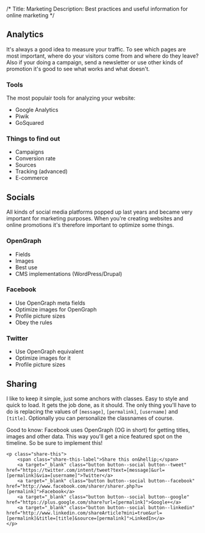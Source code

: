 /*
Title: Marketing
Description: Best practices and useful information for online marketing
*/


## Analytics

It's always a good idea to measure your traffic. To see which pages are most important, where do your visitors come from and where do they leave? Also if your doing a campaign, send a newsletter or use other kinds of promotion it's good to see what works and what doesn't.

### Tools

The most populair tools for analyzing your website:

- Google Analytics
- Piwik
- GoSquared

### Things to find out

- Campaigns
- Conversion rate
- Sources
- Tracking (advanced)
- E-commerce


## Socials

All kinds of social media platforms popped up last years and became very important for marketing purposes. When you're creating websites and online promotions it's therefore important to optimize some things.

### OpenGraph

- Fields
- Images
- Best use
- CMS implementations (WordPress/Drupal)

### Facebook

- Use OpenGraph meta fields
- Optimize images for OpenGraph
- Profile picture sizes
- Obey the rules

### Twitter

- Use OpenGraph equivalent
- Optimize images for it
- Profile picture sizes


## Sharing

I like to keep it simple, just some anchors with classes. Easy to style and quick to load. It gets the job done, as it should. The only thing you'll have to do is replacing the values of `[message]`, `[permalink]`, `[username]` and `[title]`. Optionally you can personalize the classnames of course.

Good to know: Facebook uses OpenGraph (OG in short) for getting titles, images and other data. This way you'll get a nice featured spot on the timeline. So be sure to implement this!

	<p class="share-this">
		<span class="share-this-label">Share this on&hellip;</span>
		<a target="_blank" class="button button--social button--tweet" href="https://twitter.com/intent/tweet?text=[message]&url=[permalink]&via=[username]">Twitter</a>
		<a target="_blank" class="button button--social button--facebook" href="http://www.facebook.com/sharer/sharer.php?u=[permalink]">Facebook</a>
 		<a target="_blank" class="button button--social button--google" href="https://plus.google.com/share?url=[permalink]">Google+</a>
		<a target="_blank" class="button button--social button--linkedin" href="http://www.linkedin.com/shareArticle?mini=true&url=[permalink]&title=[title]&source=[permalink]">LinkedIn</a>
	</p>
